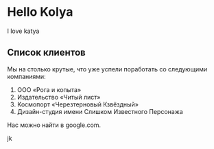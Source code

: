 # Hello Kolya

I love katya

## Список клиентов

Мы на столько крутые, что уже успели поработать со следующими компаниями:

1. ООО «Рога и копыта»
2. Издательство «Читый лист»
3. Космопорт «Черезтерновый Кзвёздный»
3. Дизайн-студия имени Слишком Известного Персонажа
   
Нас можно найти в google.com.

jk